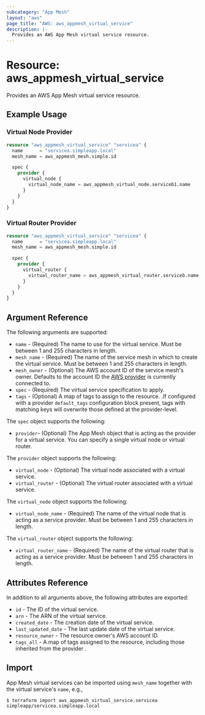 ```yaml
---
subcategory: "App Mesh"
layout: "aws"
page_title: "AWS: aws_appmesh_virtual_service"
description: |-
  Provides an AWS App Mesh virtual service resource.
---
```


# Resource: aws_appmesh_virtual_service

Provides an AWS App Mesh virtual service resource.

## Example Usage

### Virtual Node Provider

```terraform
resource "aws_appmesh_virtual_service" "servicea" {
  name      = "servicea.simpleapp.local"
  mesh_name = aws_appmesh_mesh.simple.id

  spec {
    provider {
      virtual_node {
        virtual_node_name = aws_appmesh_virtual_node.serviceb1.name
      }
    }
  }
}
```

### Virtual Router Provider

```terraform
resource "aws_appmesh_virtual_service" "servicea" {
  name      = "servicea.simpleapp.local"
  mesh_name = aws_appmesh_mesh.simple.id

  spec {
    provider {
      virtual_router {
        virtual_router_name = aws_appmesh_virtual_router.serviceb.name
      }
    }
  }
}
```

## Argument Reference

The following arguments are supported:

* `name` - (Required) The name to use for the virtual service. Must be between 1 and 255 characters in length.
* `mesh_name` - (Required) The name of the service mesh in which to create the virtual service. Must be between 1 and 255 characters in length.
* `mesh_owner` - (Optional) The AWS account ID of the service mesh's owner. Defaults to the account ID the [AWS provider][1] is currently connected to.
* `spec` - (Required) The virtual service specification to apply.
* `tags` - (Optional) A map of tags to assign to the resource. .If configured with a provider `default_tags` configuration block present, tags with matching keys will overwrite those defined at the provider-level.

The `spec` object supports the following:

* `provider`- (Optional) The App Mesh object that is acting as the provider for a virtual service. You can specify a single virtual node or virtual router.

The `provider` object supports the following:

* `virtual_node` - (Optional) The virtual node associated with a virtual service.
* `virtual_router` - (Optional) The virtual router associated with a virtual service.

The `virtual_node` object supports the following:

* `virtual_node_name` - (Required) The name of the virtual node that is acting as a service provider. Must be between 1 and 255 characters in length.

The `virtual_router` object supports the following:

* `virtual_router_name` - (Required) The name of the virtual router that is acting as a service provider. Must be between 1 and 255 characters in length.

## Attributes Reference

In addition to all arguments above, the following attributes are exported:

* `id` - The ID of the virtual service.
* `arn` - The ARN of the virtual service.
* `created_date` - The creation date of the virtual service.
* `last_updated_date` - The last update date of the virtual service.
* `resource_owner` - The resource owner's AWS account ID.
* `tags_all` - A map of tags assigned to the resource, including those inherited from the provider .

## Import

App Mesh virtual services can be imported using `mesh_name` together with the virtual service's `name`,
e.g.,

```
$ terraform import aws_appmesh_virtual_service.servicea simpleapp/servicea.simpleapp.local
```

[1]: /docs/providers/aws/index.html
